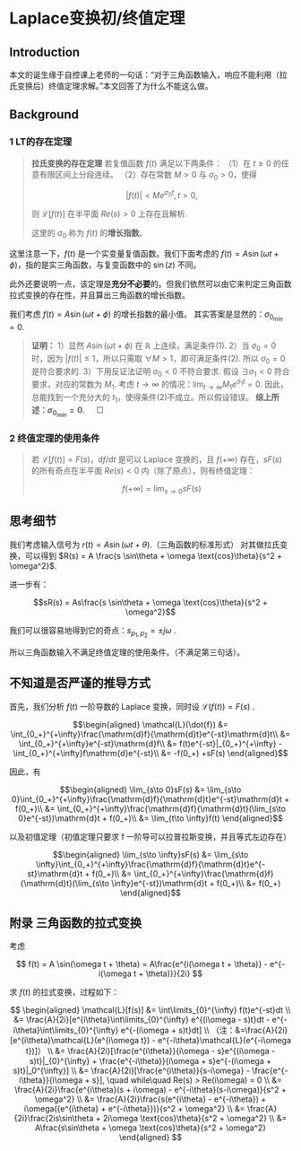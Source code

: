 # Laplace变换初/终值定理

## Introduction

本文的诞生缘于自控课上老师的一句话：“对于三角函数输入，响应不能利用（拉氏变换后）终值定理求解。”本文回答了为什么不能这么做。

## Background

### 1 LT的存在定理

> **拉氏变换的存在定理**
> 若复值函数 $f(t)$ 满足以下两条件：
> （1）在 $t \ge 0$ 的任意有限区间上分段连续。
> （2）存在常数 $M > 0$ 与 $\sigma_0 > 0$，使得
>
> $$ |f(t)| < M e^{\sigma_0t},t>0, $$
>
> 则 $\mathcal{L}[f(t)]$ 在半平面 $Re(s) > 0$ 上存在且解析.
>
> 这里的 $\sigma_0$ 称为 $f(t)$ 的**增长指数**。

这里注意一下，$f(t)$ 是一个实变量复值函数。我们下面考虑的 $f(t) = A \sin(\omega t + \phi)$，指的是实三角函数，与复变函数中的 $\sin(z)$ 不同。

此外还要说明一点，该定理是**充分不必要**的。但我们依然可以由它来判定三角函数拉式变换的存在性，并且算出三角函数的增长指数。

我们考虑 $f(t) = A \sin(\omega t + \phi)$ 的增长指数的最小值。
其实答案是显然的：$\sigma_{0_{min}} = 0$.

> **证明：**
> 1）显然 $A \sin(\omega t + \phi)$ 在 $\mathbb{R}$ 上连续，满足条件(1).
> 2）当 $\sigma_0 = 0$ 时，因为 $|f(t)| \le 1$，所以只需取 $\forall M > 1$，即可满足条件(2). 所以 $\sigma_0 = 0$ 是符合要求的.
> 3）下用反证法证明 $\sigma_0 < 0$ 不符合要求.
> 假设 $\exists \sigma_1 < 0$ 符合要求，对应的常数为 $M_1$.
> 考虑 $t \to \infty$ 的情况：$\lim_{t \to \infty} M_1e^{\sigma_1 t} = 0$. 因此，总能找到一个充分大的 $t_1$，使得条件(2)不成立。所以假设错误。
> **综上所述：$\sigma_{0_{min}} = 0$.** $\quad \Box$

### 2 终值定理的使用条件

> 若 $\mathcal{L}[f(t)] = F(s)$，$\mathrm{d}f/\mathrm{d}t$ 是可以 Laplace 变换的，且 $f(+\infty)$ 存在，$sF(s)$ 的所有奇点在半平面 $Re(s) < 0$ 内（除了原点），则有终值定理：
>
> $$ f(+\infty) = \lim_{s \to 0}sF(s) $$

## 思考细节

我们考虑输入信号为 $r(t) = A \sin(\omega t + \theta)$.（三角函数的标准形式）
对其做拉氏变换，可以得到 $R(s) = A \frac{s \sin\theta + \omega \text{cos}\theta}{s^2 + \omega^2}$.

进一步有：

$$sR(s) = As\frac{s \sin\theta + \omega \text{cos}\theta}{s^2 + \omega^2}$$

我们可以很容易地得到它的奇点：$s_{p_1,p_2} = \pm j\omega$ .

所以三角函数输入不满足终值定理的使用条件。（不满足第三句话）。

## 不知道是否严谨的推导方式

首先，我们分析 $f(t)$ 一阶导数的 Laplace 变换，同时设 $\mathcal{L}(f(t)) = F(s)$ .

$$\begin{aligned}
\mathcal{L}(\dot{f}) &= \int_{0_+}^{+\infty}\frac{\mathrm{d}f}{\mathrm{d}t}e^{-st}\mathrm{d}t\\
&= \int_{0_+}^{+\infty}e^{-st}\mathrm{d}f\\
&= f(t)e^{-st}|_{0_+}^{+\infty} -\int_{0_+}^{+\infty}f\mathrm{d}e^{-st}\\
&= -f(0_+) +sF(s)
\end{aligned}$$

因此，有

$$\begin{aligned}
\lim_{s\to 0}sF(s) &= \lim_{s\to 0}\int_{0_+}^{+\infty}\frac{\mathrm{d}f}{\mathrm{d}t}e^{-st}\mathrm{d}t + f(0_+)\\
&= \int_{0_+}^{+\infty}\frac{\mathrm{d}f}{\mathrm{d}t}(\lim_{s\to 0}e^{-st})\mathrm{d}t + f(0_+)\\
&= \lim_{t\to \infty}f(t)
\end{aligned}$$

以及初值定理（初值定理只要求 f 一阶导可以拉普拉斯变换，并且等式左边存在）

$$\begin{aligned}
\lim_{s\to \infty}sF(s) &= \lim_{s\to \infty}\int_{0_+}^{+\infty}\frac{\mathrm{d}f}{\mathrm{d}t}e^{-st}\mathrm{d}t + f(0_+)\\
&= \int_{0_+}^{+\infty}\frac{\mathrm{d}f}{\mathrm{d}t}(\lim_{s\to \infty}e^{-st})\mathrm{d}t + f(0_+)\\
&= f(0_+)
\end{aligned}$$

## 附录 三角函数的拉式变换

考虑

$$ f(t) = A \sin(\omega t + \theta) = A\frac{e^{i(\omega t + \theta)} - e^{-i(\omega t + \theta)}}{2i} $$

求 $f(t)$ 的拉式变换，过程如下：

$$
\begin{aligned}
\mathcal{L}[f(s)] &= \int\limits_{0}^{\infty} f(t)e^{-st}dt
\\ &= \frac{A}{2i}[e^{i\theta}\int\limits_{0}^{\infty} e^{(i\omega - s)t}dt - e^{-i\theta}\int\limits_{0}^{\infty} e^{-(i\omega + s)t}dt]
\\ （注：&=\frac{A}{2i}[e^{i\theta}\mathcal{L}(e^{i\omega t}) - e^{-i\theta}\mathcal{L}(e^{-i\omega t})]）
\\ &= \frac{A}{2i}[\frac{e^{i\theta}}{i\omega - s}e^{(i\omega -s)t}|_{0}^{\infty} + \frac{e^{-i\theta}}{i\omega + s}e^{-(i\omega + s)t}|_0^{\infty}]
\\ &= \frac{A}{2i}[\frac{e^{i\theta}}{s-i\omega} - \frac{e^{-i\theta}}{i\omega + s}], \quad while\quad Re(s) > Re(i\omega) = 0
\\ &= \frac{A}{2i}\frac{e^{i\theta}(s + i\omega) - e^{-i\theta}(s-i\omega)}{s^2 + \omega^2}
\\ &= \frac{A}{2i}\frac{s(e^{i\theta} - e^{-i\theta}) + i\omega({e^{i\theta} + e^{-i\theta}})}{s^2 + \omega^2}
\\ &= \frac{A}{2i}\frac{2is\sin\theta + 2i\omega \text{cos}\theta}{s^2 + \omega^2}
\\ &= A\frac{s\sin\theta + \omega \text{cos}\theta}{s^2 + \omega^2}
\end{aligned}
$$
